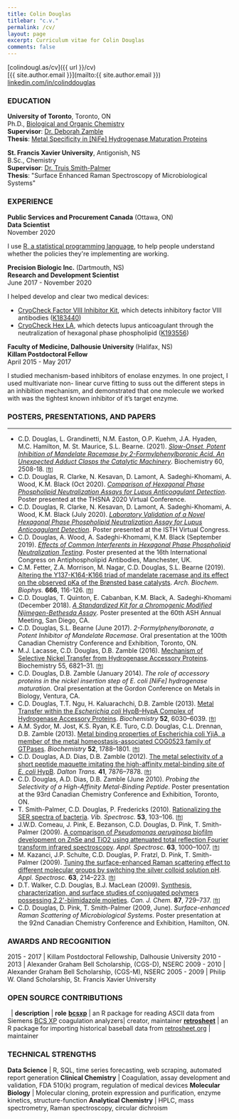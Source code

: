 ```yaml
---
title: Colin Douglas
titlebar: "c.v."
permalink: /cv/
layout: page
excerpt: Curriculum vitae for Colin Douglas
comments: false
---
```


<span class="mdi mdi-map-marker"></span> [colindougl.as/cv]({{ url }}/cv)  
<span class="mdi mdi-email-open"></span> [{{ site.author.email }}](mailto:{{ site.author.email }})  
<span class="mdi mdi-linkedin"></span> [linkedin.com/in/colinddouglas](https://www.linkedin.com/in/colinddouglas/)

### EDUCATION
**University of Toronto**,  Toronto, ON  
Ph.D., [Biological and Organic Chemistry](https://www.chemistry.utoronto.ca/research/biological-and-organic-chemistry)  
**Supervisor**: [Dr. Deborah Zamble](https://www.theglobeandmail.com/life/article-prof-deborah-zamble-wouldnt-use-a-cellphone-but-loved-connecting-over/)  
**Thesis**: [Metal Specificity in [NiFe] Hydrogenase Maturation Proteins](https://tspace.library.utoronto.ca/handle/1807/69030)

**St. Francis Xavier University**, Antigonish, NS  
B.Sc., Chemistry  
**Supervisor**: [Dr. Truis Smith-Palmer](https://www.mystfx.ca/chemistry/chemistry/chemistry/truis-smith-palmer)  
**Thesis**: "Surface Enhanced Raman Spectroscopy of Microbiological Systems"  

### EXPERIENCE

**Public Services and Procurement Canada** (Ottawa, ON)  
**Data Scientist**  
November 2020

I use [R, a statistical programming language](https://www.r-project.org/), to help people understand whether the policies they're implementing are working.

**Precision Biologic Inc.** (Dartmouth, NS)  
**Research and Development Scientist**  
June 2017 - November 2020

I helped develop and clear two medical devices:
 * [CryoCheck Factor VIII Inhibitor Kit](https://precisionbiologic.com/products/diagnostic-kits/cryocheck-factor-viii-inhibitor-kit), which detects inhibitory factor VIII antibodies ([K183440](https://www.accessdata.fda.gov/cdrh_docs/pdf18/K183440.pdf))
 * [CryoCheck Hex LA](https://precisionbiologic.com/products/diagnostic-kits/cryocheck-hex-la), which detects lupus anticoagulant through the neutralization of hexagonal phase phospholipid ([K193556](https://www.accessdata.fda.gov/cdrh_docs/reviews/K193556.pdf))

**Faculty of Medicine, Dalhousie University** (Halifax, NS)  
**Killam Postdoctoral Fellow**  
April 2015 - May 2017

I studied mechanism-based inhibitors of enolase enzymes. In one project, I used multivariate non-
linear curve fitting to suss out the different steps in an inhibition mechanism, and demonstrated
that one molecule we worked with was the tightest known inhibitor of it’s target enzyme.

### POSTERS, PRESENTATIONS, AND PAPERS
---------------------

  * C.D. Douglas, L. Grandinetti, N.M. Easton, O.P. Kuehm, J.A. Hyaden, M.C. Hamilton, M. St. Maurice, S.L. Bearne. (2021). *[Slow-Onset, Potent Inhibition of Mandelate Racemase by 2-Formylphenylboronic Acid. An Unexpected Adduct Clasps the Catalytic Machinery](https://pubs.acs.org/doi/abs/10.1021/acs.biochem.1c00374)*. Biochemistry 60, 2508-18. <small>[[ft](https://sci-hub.st/https://doi.org/10.1021/acs.biochem.1c00374)]</small>
  * C.D. Douglas, R. Clarke, N. Kesavan, D. Lamont, A. Sadeghi-Khomami, A. Wood, K.M. Black (Oct 2020). *[Comparison of Hexagonal Phase Phospholipid Neutralization Assays for Lupus Anticoagulant Detection](https://precisionbiologic.com/sites/default/files/resources/pbi_thsna_2020_comparison_hpnts_for_la_detection.pdf)*. Poster presented at the THSNA 2020 Virtual Conference.
  * C.D. Douglas, R. Clarke, N. Kesavan, D. Lamont, A. Sadeghi-Khomami, A. Wood, K.M. Black (July 2020). *[Laboratory Validation of a Novel Hexagonal Phase Phospholipid Neutralization Assay for Lupus Anticoagulant Detection](https://abstracts.isth.org/abstract/laboratory-validation-of-a-novel-hexagonal-phase-phospholipid-neutralization-assay-for-lupus-anticoagulant-detection/)*. Poster presented at the ISTH Virtual Congress.
  * C.D. Douglas, A. Wood, A. Sadeghi-Khomami, K.M. Black (September 2019). *[Effects of Common Interferents in Hexagonal Phase Phospholipid Neutralization Testing](https://precisionbiologic.com/sites/default/files/resources/common_interferents_in_hpnt_icapa_2019_handout.pdf)*. Poster presented at the 16th International Congress on Antiphospholipid Antibodies, Manchester, UK.
  * C.M. Fetter, Z.A. Morrison, M. Nagar, C.D. Douglas, S.L. Bearne (2019). [Altering the Y137-K164-K166 triad of mandelate racemase and its effect on the observed pKa of the Brønsted base catalysts](https://www.sciencedirect.com/science/article/abs/pii/S0003986118310312). *Arch. Biochem. Biophys.* **666**, 116-126. <small>[[ft](https://sci-hub.st/10.1016/j.abb.2019.03.011)]</small>
  * C.D. Douglas, T. Quinton, E. Cabanban, K.M. Black, A. Sadeghi-Khomami (December 2018). *[A Standardized Kit for a Chromogenic Modified Nijmegen-Bethesda Assay](https://precisionbiologic.com/sites/default/files/resources/a_standardized_kit_for_a_chromogenic_mnba_ash_2018_handout.pdf)*. Poster presented at the 60th ASH Annual Meeting, San Diego, CA.
  * C.D. Douglas, S.L. Bearne (June 2017). *2-Formylphenylboronate, a Potent Inhibitor of Mandelate Racemase*. Oral presentation at the 100th Canadian Chemistry Conference and Exhibition, Toronto, ON.
  * M.J. Lacasse, C.D. Douglas, D.B. Zamble (2016). [Mechanism of Selective Nickel Transfer from Hydrogenase Accessory Proteins](https://pubs.acs.org/doi/10.1021/acs.biochem.6b00706). Biochemistry 55, 6821–31. <small>[[ft](https://sci-hub.st/10.1021/acs.biochem.6b00706)]</small>
  * C.D. Douglas, D.B. Zamble (January 2014). *The role of accessory proteins in the nickel insertion step of E. coli [NiFe] hydrogenase maturation*. Oral presentation at the Gordon Conference on Metals in Biology, Ventura, CA.
  * C.D. Douglas, T.T. Ngu, H. Kaluarachchi, D.B. Zamble (2013). [Metal Transfer within the	*Escherichia coli* HypB–HypA Complex of Hydrogenase Accessory Proteins](https://pubs.acs.org/doi/10.1021/bi400812r). *Biochemistry* **52**, 6030–6039. <small>[[ft](https://sci-hub.st/10.1021/bi400812r)]</small>
  * A.M. Sydor, M. Jost, K.S. Ryan, K.E. Turo, C.D. Douglas, C.L. Drennan, D.B. Zamble (2013). [Metal binding properties of Escherichia coli YjiA, a member of the metal homeostasis-associated COG0523 family of GTPases](https://pubs.acs.org/doi/abs/10.1021/bi301600z). *Biochemistry* **52**, 1788–1801.  <small>[[ft](https://sci-hub.st/10.1021/bi301600z)]</small>
  * C.D. Douglas, A.D. Dias, D.B. Zamble (2012). [The metal selectivity of a short peptide maquette imitating the high-affinity metal-binding site of *E. coli* HypB](https://pubs.rsc.org/en/content/articlelanding/2012/dt/c2dt30132f). *Dalton Trans.* **41**, 7876–7878.  <small>[[ft](https://sci-hub.st/10.1039/c2dt30132f)]</small>
  * C.D. Douglas, A.D. Dias, D.B. Zamble (June 2010). *Probing the Selectivity of a High-Affinity Metal-Binding Peptide*. Poster presentation at the 93rd Canadian Chemistry Conference and Exhibition, Toronto, ON.
  * T. Smith-Palmer, C.D. Douglas, P. Fredericks (2010). [Rationalizing the SER spectra of bacteria](https://www.sciencedirect.com/science/article/abs/pii/S0924203110000469). *Vib. Spectrosc.* **53**, 103–106. <small>[[ft](https://sci-hub.st/10.1016/j.vibspec.2010.02.012)]</small>
  * J.W.D. Comeau, J. Pink, E. Bezanson, C.D. Douglas, D. Pink, T. Smith-Palmer (2009). [A comparison of *Pseudomonas aeruginosa* biofilm development on ZnSe and TiO2 using attenuated total reflection Fourier transform infrared spectroscopy](https://journals.sagepub.com/doi/abs/10.1366/000370209789379259). *Appl. Spectrosc.* **63**, 1000–1007. <small>[[ft](https://sci-hub.st/10.1366/000370209789379259)]</small>
  * M. Kazanci, J.P. Schulte, C.D. Douglas, P. Fratzl, D. Pink, T. Smith-Palmer (2009). [Tuning the	surface-enhanced Raman scattering effect to different molecular groups by switching the silver colloid solution pH](https://journals.sagepub.com/doi/abs/10.1366/000370209787391987). *Appl. Spectrosc.* **63**, 214–223. <small>[[ft](https://sci-hub.st/10.1366/000370209787391987)]</small>
  * D.T. Walker, C.D. Douglas, B.J. MacLean (2009). [Synthesis, characterization, and surface studies of conjugated polymers possessing 2,2'-biimidazole moieties](https://www.nrcresearchpress.com/doi/full/10.1139/V09-055). *Can. J. Chem.* **87**, 729–737. <small>[[ft](https://www.nrcresearchpress.com/doi/pdf/10.1139/V09-055)]</small>
  * C.D. Douglas, D. Pink, T. Smith-Palmer (2009, June). *Surface-enhanced Raman Scattering of Microbiological Systems*. Poster presentation at the 92nd Canadian Chemistry Conference and Exhibition, Hamilton, ON.

### AWARDS AND RECOGNITION

2015 - 2017   |  Killam Postdoctoral Fellowship, Dalhousie University
2010 - 2013   |  Alexander Graham Bell Scholarship, (CGS-D), NSERC
2009 - 2010   |  Alexander Graham Bell Scholarship, (CGS-M), NSERC
2005 - 2009   |  Philip W. Oland Scholarship, St. Francis Xavier University

### OPEN SOURCE CONTRIBUTIONS

&nbsp; | **description** | **role**
**[bcsxp](https://www.github.com/colindouglas/bcsxp)** | an R package for reading ASCII data from Siemens [BCS XP](https://www.siemens-healthineers.com/hemostasis/systems/bcs-xp-system)  coagulation analyzers| creator, maintainer
**[retrosheet](https://www.github.com/colindouglas/retrosheet)**  | an R package for importing historical baseball data from [retrosheet.org](https://www.retrosheet.org) | maintainer

### TECHNICAL STRENGTHS
<p style="display: none;">some keywords for your ATS:</p>

**Data Science**         |  R, SQL, time series forecasting, web scraping, automated report generation
**Clinical Chemistry**   |  Coagulation, assay development and validation, FDA 510(k) program, regulation of medical devices
**Molecular Biology**    |  Molecular cloning, protein expression and purification, enzyme kinetics, structure-function
**Analytical Chemistry** |  HPLC, mass spectrometry, Raman spectroscopy, circular dichroism
